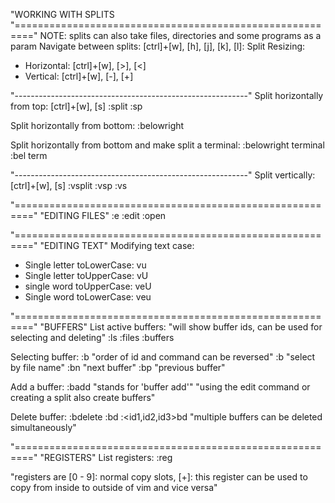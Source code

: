 "WORKING WITH SPLITS
"========================================================="
NOTE: splits can also take files, directories and some programs as a param
Navigate between splits: [ctrl]+[w], [h], [j], [k], [l]:
Split Resizing:
  - Horizontal: [ctrl]+[w], [>], [<]
  - Vertical: [ctrl]+[w], [-], [+]

"----------------------------------------------------------"
Split horizontally from top:
[ctrl]+[w], [s]
:split
:sp

Split horizontally from bottom:
:belowright

Split horizontally from bottom and make split a terminal:
:belowright terminal
:bel term

"----------------------------------------------------------"
Split vertically:
[ctrl]+[w], [s]
:vsplit
:vsp
:vs

"========================================================="
"EDITING FILES"
:e <file path>
:edit <file path>
:open <file path>

"========================================================="
"EDITING TEXT"
Modifying text case:
  - Single letter toLowerCase: vu
  - Single letter toUpperCase: vU
  - single word toUpperCase: veU
  - Single word toLowerCase: veu

"========================================================="
"BUFFERS"
List active buffers: "will show buffer ids, can be used for selecting and deleting"
:ls 
:files
:buffers

Selecting buffer:
:b<buffer id> "order of id and command can be reversed"
:b<file name> "select by file name"
:bn "next buffer"
:bp "previous buffer"

Add a buffer:
:badd <filename> "stands for 'buffer add'"
"using the edit command or creating a split also create buffers"

Delete buffer:
:<buffer id>bdelete
:<buffer id>bd
:<id1,id2,id3>bd "multiple buffers can be deleted simultaneously"

"========================================================="
"REGISTERS"
List registers:
:reg

"registers are [0 - 9]: normal copy slots, [+]: this register can be used to copy from inside to outside of vim and vice versa"
